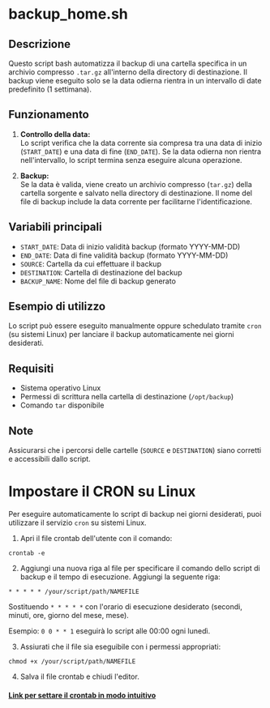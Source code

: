 # backup_home.sh

## Descrizione

Questo script bash automatizza il backup di una cartella specifica in un archivio compresso `.tar.gz` all'interno della directory di destinazione. Il backup viene eseguito solo se la data odierna rientra in un intervallo di date predefinito (1 settimana).

## Funzionamento

1. **Controllo della data:**  
   Lo script verifica che la data corrente sia compresa tra una data di inizio (`START_DATE`) e una data di fine (`END_DATE`). Se la data odierna non rientra nell'intervallo, lo script termina senza eseguire alcuna operazione.

2. **Backup:**  
   Se la data è valida, viene creato un archivio compresso (`tar.gz`) della cartella sorgente e salvato nella directory di destinazione. Il nome del file di backup include la data corrente per facilitarne l'identificazione.

## Variabili principali

- `START_DATE`: Data di inizio validità backup (formato YYYY-MM-DD)
- `END_DATE`: Data di fine validità backup (formato YYYY-MM-DD)
- `SOURCE`: Cartella da cui effettuare il backup
- `DESTINATION`: Cartella di destinazione del backup
- `BACKUP_NAME`: Nome del file di backup generato

## Esempio di utilizzo

Lo script può essere eseguito manualmente oppure schedulato tramite `cron` (su sistemi Linux) per lanciare il backup automaticamente nei giorni desiderati.

## Requisiti

- Sistema operativo Linux
- Permessi di scrittura nella cartella di destinazione (`/opt/backup`)
- Comando `tar` disponibile

## Note

Assicurarsi che i percorsi delle cartelle (`SOURCE` e `DESTINATION`) siano corretti e accessibili dallo script.

# Impostare il CRON su Linux

Per eseguire automaticamente lo script di backup nei giorni desiderati, puoi utilizzare il servizio `cron` su sistemi Linux.

1. Apri il file crontab dell'utente con il comando:

`crontab -e`

2. Aggiungi una nuova riga al file per specificare il comando dello script di backup e il tempo di esecuzione. Aggiungi la seguente riga:

`* * * * * /your/script/path/NAMEFILE`

Sostituendo `* * * * *` con l'orario di esecuzione desiderato (secondi, minuti, ore, giorno del mese, mese).

Esempio: `0 0 * * 1` eseguirà lo script alle 00:00 ogni lunedì.

3. Assiurati che il file sia eseguibile con i permessi appropriati:

`chmod +x /your/script/path/NAMEFILE`

4. Salva il file crontab e chiudi l'editor.

#### [Link per settare il crontab in modo intuitivo](https://crontab.cronhub.io/)

